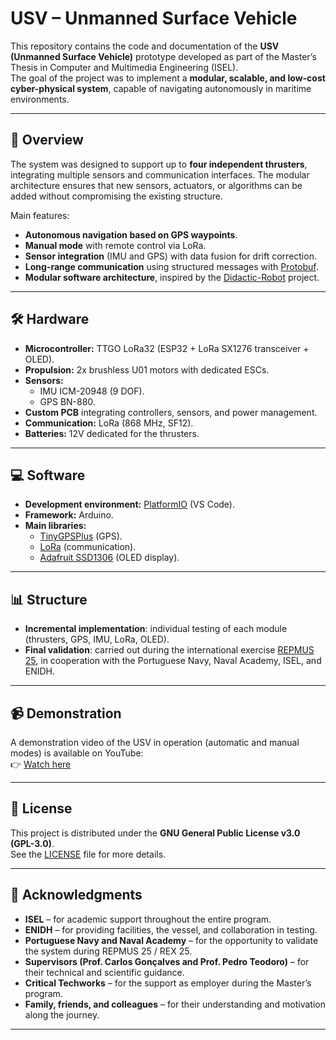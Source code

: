 # USV – Unmanned Surface Vehicle

This repository contains the code and documentation of the **USV (Unmanned Surface Vehicle)** prototype developed as part of the Master’s Thesis in Computer and Multimedia Engineering (ISEL).  
The goal of the project was to implement a **modular, scalable, and low-cost cyber-physical system**, capable of navigating autonomously in maritime environments.

---

## 🚤 Overview

The system was designed to support up to **four independent thrusters**, integrating multiple sensors and communication interfaces. The modular architecture ensures that new sensors, actuators, or algorithms can be added without compromising the existing structure.

Main features:
- **Autonomous navigation based on GPS waypoints**.  
- **Manual mode** with remote control via LoRa.  
- **Sensor integration** (IMU and GPS) with data fusion for drift correction.  
- **Long-range communication** using structured messages with [Protobuf](https://protobuf.dev/).  
- **Modular software architecture**, inspired by the [Didactic-Robot](https://github.com/AlexFigas/Didactic-Robot-Project) project.  

---

## 🛠️ Hardware

- **Microcontroller:** TTGO LoRa32 (ESP32 + LoRa SX1276 transceiver + OLED).  
- **Propulsion:** 2x brushless U01 motors with dedicated ESCs.  
- **Sensors:**  
  - IMU ICM-20948 (9 DOF).  
  - GPS BN-880.  
- **Custom PCB** integrating controllers, sensors, and power management.  
- **Communication:** LoRa (868 MHz, SF12).  
- **Batteries:** 12V dedicated for the thrusters.  

---

## 💻 Software

- **Development environment:** [PlatformIO](https://platformio.org/) (VS Code).  
- **Framework:** Arduino.  
- **Main libraries:**  
  - [TinyGPSPlus](https://github.com/mikalhart/TinyGPSPlus) (GPS).  
  - [LoRa](https://github.com/sandeepmistry/arduino-LoRa) (communication).  
  - [Adafruit SSD1306](https://github.com/adafruit/Adafruit_SSD1306) (OLED display).  

---

## 📊 Structure

- **Incremental implementation**: individual testing of each module (thrusters, GPS, IMU, LoRa, OLED).  
- **Final validation**: carried out during the international exercise [REPMUS 25](https://www.iddportugal.pt/agenda/exercicio-repmus25/), in cooperation with the Portuguese Navy, Naval Academy, ISEL, and ENIDH.  

---

## 📹 Demonstration

A demonstration video of the USV in operation (automatic and manual modes) is available on YouTube:  
👉 [Watch here](https://www.youtube.com/watch?v=LxEEflRIIYM)

---

## 📄 License

This project is distributed under the **GNU General Public License v3.0 (GPL-3.0)**.  
See the [LICENSE](./LICENSE) file for more details.  

---

## 🙌 Acknowledgments

- **ISEL** – for academic support throughout the entire program.  
- **ENIDH** – for providing facilities, the vessel, and collaboration in testing.  
- **Portuguese Navy and Naval Academy** – for the opportunity to validate the system during REPMUS 25 / REX 25.  
- **Supervisors (Prof. Carlos Gonçalves and Prof. Pedro Teodoro)** – for their technical and scientific guidance.  
- **Critical Techworks** – for the support as employer during the Master’s program.  
- **Family, friends, and colleagues** – for their understanding and motivation along the journey.  

---
